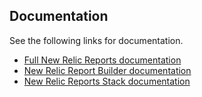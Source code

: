 ## Documentation

See the following links for documentation.

* [Full New Relic Reports documentation](https://github.com/newrelic/nr-reports?tab=readme-ov-file#new-relic-reports)
* [New Relic Report Builder documentation](https://github.com/newrelic/nr-reports?tab=readme-ov-file#using-the-report-builder)
* [New Relic Reports Stack documentation](https://github.com/newrelic/nr-reports?tab=readme-ov-file#using-the-new-relic-reports-stack)
